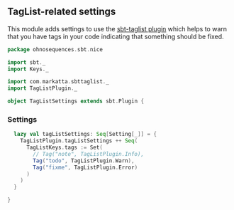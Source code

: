 ## TagList-related settings

This module adds settings to use the [sbt-taglist plugin](https://github.com/johanandren/sbt-taglist)
which helps to warn that you have tags in your code indicating that something should be fixed.


```scala
package ohnosequences.sbt.nice

import sbt._
import Keys._

import com.markatta.sbttaglist._
import TagListPlugin._

object TagListSettings extends sbt.Plugin {
```

### Settings

```scala
  lazy val tagListSettings: Seq[Setting[_]] = {
    TagListPlugin.tagListSettings ++ Seq(
      TagListKeys.tags := Set(
        // Tag("note", TagListPlugin.Info),
        Tag("todo", TagListPlugin.Warn), 
        Tag("fixme", TagListPlugin.Error)
      )
    )
  }

}

```




[main/scala/AssemblySettings.scala]: AssemblySettings.scala.md
[main/scala/DocumentationSettings.scala]: DocumentationSettings.scala.md
[main/scala/JavaSettings.scala]: JavaSettings.scala.md
[main/scala/MetadataSettings.scala]: MetadataSettings.scala.md
[main/scala/NiceProjectConfigs.scala]: NiceProjectConfigs.scala.md
[main/scala/ReleaseSettings.scala]: ReleaseSettings.scala.md
[main/scala/ResolverSettings.scala]: ResolverSettings.scala.md
[main/scala/ScalaSettings.scala]: ScalaSettings.scala.md
[main/scala/TagListSettings.scala]: TagListSettings.scala.md
[main/scala/WartremoverSettings.scala]: WartremoverSettings.scala.md